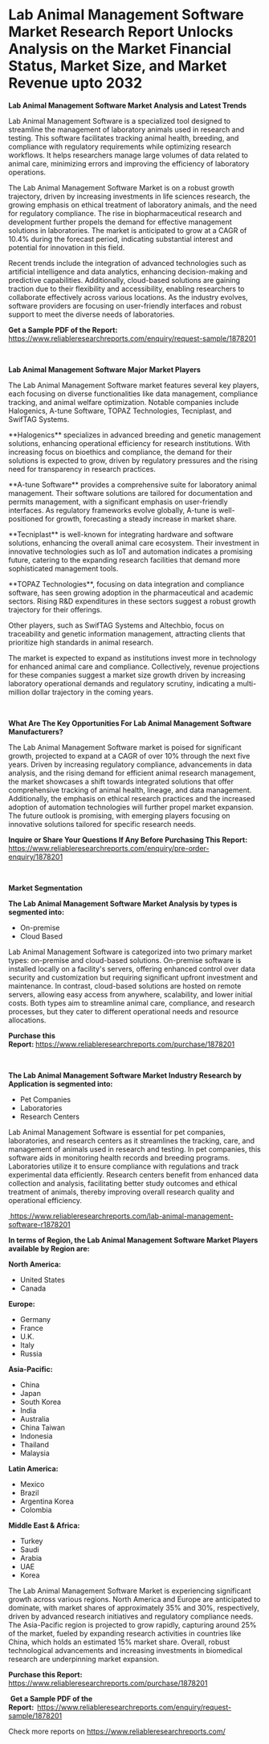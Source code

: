 <p><h1>Lab Animal Management Software Market Research Report Unlocks Analysis on the Market Financial Status, Market Size, and Market Revenue upto 2032</h1></p><p><strong>Lab Animal Management Software Market Analysis and Latest Trends</strong></p>
<p><p>Lab Animal Management Software is a specialized tool designed to streamline the management of laboratory animals used in research and testing. This software facilitates tracking animal health, breeding, and compliance with regulatory requirements while optimizing research workflows. It helps researchers manage large volumes of data related to animal care, minimizing errors and improving the efficiency of laboratory operations.</p><p>The Lab Animal Management Software Market is on a robust growth trajectory, driven by increasing investments in life sciences research, the growing emphasis on ethical treatment of laboratory animals, and the need for regulatory compliance. The rise in biopharmaceutical research and development further propels the demand for effective management solutions in laboratories. The market is anticipated to grow at a CAGR of 10.4% during the forecast period, indicating substantial interest and potential for innovation in this field. </p><p>Recent trends include the integration of advanced technologies such as artificial intelligence and data analytics, enhancing decision-making and predictive capabilities. Additionally, cloud-based solutions are gaining traction due to their flexibility and accessibility, enabling researchers to collaborate effectively across various locations. As the industry evolves, software providers are focusing on user-friendly interfaces and robust support to meet the diverse needs of laboratories.</p></p>
<p><strong>Get a Sample PDF of the Report:&nbsp;</strong> <a href="https://www.reliableresearchreports.com/enquiry/request-sample/1878201?utm_campaign=2185&utm_medium=2&utm_source=Github&utm_content=ia&utm_term=20022025&utm_id=lab-animal-management-software">https://www.reliableresearchreports.com/enquiry/request-sample/1878201</a></p>
<p>&nbsp;</p>
<p><strong>Lab Animal Management Software Major Market Players</strong></p>
<p><p>The Lab Animal Management Software market features several key players, each focusing on diverse functionalities like data management, compliance tracking, and animal welfare optimization. Notable companies include Halogenics, A-tune Software, TOPAZ Technologies, Tecniplast, and SwifTAG Systems.</p><p>**Halogenics** specializes in advanced breeding and genetic management solutions, enhancing operational efficiency for research institutions. With increasing focus on bioethics and compliance, the demand for their solutions is expected to grow, driven by regulatory pressures and the rising need for transparency in research practices.</p><p>**A-tune Software** provides a comprehensive suite for laboratory animal management. Their software solutions are tailored for documentation and permits management, with a significant emphasis on user-friendly interfaces. As regulatory frameworks evolve globally, A-tune is well-positioned for growth, forecasting a steady increase in market share.</p><p>**Tecniplast** is well-known for integrating hardware and software solutions, enhancing the overall animal care ecosystem. Their investment in innovative technologies such as IoT and automation indicates a promising future, catering to the expanding research facilities that demand more sophisticated management tools.</p><p>**TOPAZ Technologies**, focusing on data integration and compliance software, has seen growing adoption in the pharmaceutical and academic sectors. Rising R&D expenditures in these sectors suggest a robust growth trajectory for their offerings.</p><p>Other players, such as SwifTAG Systems and Altechbio, focus on traceability and genetic information management, attracting clients that prioritize high standards in animal research.</p><p>The market is expected to expand as institutions invest more in technology for enhanced animal care and compliance. Collectively, revenue projections for these companies suggest a market size growth driven by increasing laboratory operational demands and regulatory scrutiny, indicating a multi-million dollar trajectory in the coming years.</p></p>
<p>&nbsp;</p>
<p><strong>What Are The Key Opportunities For Lab Animal Management Software Manufacturers?</strong></p>
<p><p>The Lab Animal Management Software market is poised for significant growth, projected to expand at a CAGR of over 10% through the next five years. Driven by increasing regulatory compliance, advancements in data analysis, and the rising demand for efficient animal research management, the market showcases a shift towards integrated solutions that offer comprehensive tracking of animal health, lineage, and data management. Additionally, the emphasis on ethical research practices and the increased adoption of automation technologies will further propel market expansion. The future outlook is promising, with emerging players focusing on innovative solutions tailored for specific research needs.</p></p>
<p><strong>Inquire or Share Your Questions If Any Before Purchasing This Report:</strong> <a href="https://www.reliableresearchreports.com/enquiry/pre-order-enquiry/1878201?utm_campaign=2185&utm_medium=2&utm_source=Github&utm_content=ia&utm_term=20022025&utm_id=lab-animal-management-software">https://www.reliableresearchreports.com/enquiry/pre-order-enquiry/1878201</a></p>
<p>&nbsp;</p>
<p><strong>Market Segmentation</strong></p>
<p><strong>The Lab Animal Management Software Market Analysis by types is segmented into:</strong></p>
<p><ul><li>On-premise</li><li>Cloud Based</li></ul></p>
<p><p>Lab Animal Management Software is categorized into two primary market types: on-premise and cloud-based solutions. On-premise software is installed locally on a facility's servers, offering enhanced control over data security and customization but requiring significant upfront investment and maintenance. In contrast, cloud-based solutions are hosted on remote servers, allowing easy access from anywhere, scalability, and lower initial costs. Both types aim to streamline animal care, compliance, and research processes, but they cater to different operational needs and resource allocations.</p></p>
<p><strong>Purchase this Report:&nbsp;</strong><a href="https://www.reliableresearchreports.com/purchase/1878201?utm_campaign=2185&utm_medium=2&utm_source=Github&utm_content=ia&utm_term=20022025&utm_id=lab-animal-management-software">https://www.reliableresearchreports.com/purchase/1878201</a></p>
<p>&nbsp;</p>
<p><strong>The Lab Animal Management Software Market Industry Research by Application is segmented into:</strong></p>
<p><ul><li>Pet Companies</li><li>Laboratories</li><li>Research Centers</li></ul></p>
<p><p>Lab Animal Management Software is essential for pet companies, laboratories, and research centers as it streamlines the tracking, care, and management of animals used in research and testing. In pet companies, this software aids in monitoring health records and breeding programs. Laboratories utilize it to ensure compliance with regulations and track experimental data efficiently. Research centers benefit from enhanced data collection and analysis, facilitating better study outcomes and ethical treatment of animals, thereby improving overall research quality and operational efficiency.</p></p>
<p><a href="https://www.reliableresearchreports.com/lab-animal-management-software-r1878201?utm_campaign=2185&utm_medium=2&utm_source=Github&utm_content=ia&utm_term=20022025&utm_id=lab-animal-management-software">&nbsp;https://www.reliableresearchreports.com/lab-animal-management-software-r1878201</a></p>
<p><strong>In terms of Region, the Lab Animal Management Software Market Players available by Region are:</strong></p>
<p>
    <p> <strong> North America: </strong>
        <ul>
            <li>United States</li>
            <li>Canada</li>
        </ul>
        </p> 
    <p> <strong> Europe: </strong>
        <ul>
            <li>Germany</li>
            <li>France</li>
            <li>U.K.</li>
            <li>Italy</li>
            <li>Russia</li>
        </ul>
        </p> 
    <p> <strong> Asia-Pacific: </strong>
        <ul>
            <li>China</li>
            <li>Japan</li>
            <li>South Korea</li>
            <li>India</li>
            <li>Australia</li>
            <li>China Taiwan</li>
            <li>Indonesia</li>
            <li>Thailand</li>
            <li>Malaysia</li>
        </ul>
        </p> 
    <p> <strong> Latin America: </strong>
        <ul>
            <li>Mexico</li>
            <li>Brazil</li>
            <li>Argentina Korea</li>
            <li>Colombia</li>
        </ul>
        </p> 
    <p> <strong> Middle East & Africa: </strong>
        <ul>
            <li>Turkey</li>
            <li>Saudi</li>
            <li>Arabia</li>
            <li>UAE</li>
            <li>Korea</li>
        </ul>
    </p>
    </p>
<p><p>The Lab Animal Management Software Market is experiencing significant growth across various regions. North America and Europe are anticipated to dominate, with market shares of approximately 35% and 30%, respectively, driven by advanced research initiatives and regulatory compliance needs. The Asia-Pacific region is projected to grow rapidly, capturing around 25% of the market, fueled by expanding research activities in countries like China, which holds an estimated 15% market share. Overall, robust technological advancements and increasing investments in biomedical research are underpinning market expansion.</p></p>
<p><strong>Purchase this Report: </strong><a href="https://www.reliableresearchreports.com/purchase/1878201?utm_campaign=2185&utm_medium=2&utm_source=Github&utm_content=ia&utm_term=20022025&utm_id=lab-animal-management-software">https://www.reliableresearchreports.com/purchase/1878201</a></p>
<p>&nbsp;<strong>Get a Sample PDF of the Report:&nbsp;&nbsp;</strong><a href="https://www.reliableresearchreports.com/enquiry/request-sample/1878201?utm_campaign=2185&utm_medium=2&utm_source=Github&utm_content=ia&utm_term=20022025&utm_id=lab-animal-management-software">https://www.reliableresearchreports.com/enquiry/request-sample/1878201</a></p>
<p><strong></strong></p>
<p>Check more reports on <a href="https://www.reliableresearchreports.com/?utm_campaign=2185&utm_medium=2&utm_source=Github&utm_content=ia&utm_term=20022025&utm_id=lab-animal-management-software">https://www.reliableresearchreports.com/</a></p>